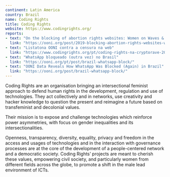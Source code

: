 ```yaml
---
continent: Latin America
country: Brazil
name: Coding Rights
title: Coding Rights
website: https://www.codingrights.org/
reports:
- text: "On the blocking of abortion rights websites: Women on Waves & Women on Web"
  link: "https://ooni.org/post/2019-blocking-abortion-rights-websites-women-on-waves-web/"
- text: "Listatona OONI contra a censura na web"
  link: "https://www.codingrights.org/pt/coding-rights-na-cryptorave-2017/"
- text: "WhatsApp bloqueado (outra vez) no Brasil"
  link: "https://ooni.org/pt/post/brazil-whatsapp-block/"
- text: "OONI Data Reveals How WhatsApp Was Blocked (Again) in Brazil"
  link: "https://ooni.org/post/brazil-whatsapp-block/"
---
```


Coding Rights are an organisation bringing an intersectional feminist approach to defend human rights in the development, regulation and use of technologies. They act collectively and in networks, use creativity and hacker knowledge to question the present and reimagine a future based on transfeminist and decolonial values.

Their mission is to expose and challenge technologies which reinforce power asymmetries, with focus on gender inequalities and its intersectionalities.

Openness, transparency, diversity, equality, privacy and freedom in the access and usages of technologies and in the interaction with governance processes are at the core of the development of a people-centered network and a democratic society. Coding Rights’ projects are meant to cherish these values, empowering civil society, and particularly women from different fields across the globe, to promote a shift in the male lead environment of ICTs.

